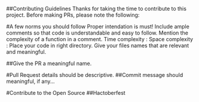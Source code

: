 ##Contributing Guidelines
Thanks for taking the time to contribute to this project. Before making PRs, please note the following:

#A few norms you should follow
Proper intendation is must!
Include ample comments so that code is understandable and easy to follow.
Mention the complexity of a function in a comment.
Time complexity :
Space complexity :
Place your code in right directory.
Give your files names that are relevant and meaningful.

##Give the PR a meaningful name.
 
#Pull Request details should be descriptive.
##Commit message should meaningful, if any...

#Contribute to the Open Source
##Hactoberfest
